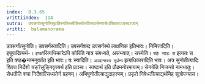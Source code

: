 ```yaml
---
index:  8.3.65
vrittiindex:  114
sutra:  उपसर्गात्सुनोतिसुवतिस्यतिस्तौतिस्तोभतिस्थासेनयसेधसिचसञ्जस्वञ्जाम्
vritti:  balamanorama 
---
```


उपसर्गात्सुनोति। उपसर्गस्तादिति। उपसर्गशब्द उपसर्गस्थे लाक्षणिक इतिभावः। निमित्तादिति। इण्रूपादित्यर्थ-। `इण्को`रित्यधिकारेऽपि कोरिति नात्र संबध्यते, असंभवात्। सस्येति। `सहेः साडः स` इत्यतः स इति षष्ठ�न्तमनुवर्तत इति भावः। षः स्यादिति। `अपदान्तस्य मूर्धन्य` इत्यधिकारादिति भावः। अत्र सुनोतीत्यादिः श्तिपा निर्देशो यङ्?लुङ्निवृत्त्यर्थ इति प्राञ्चः। स्पष्टार्थ इति प्रौढमनोरमायाम्। सेनयेति णिजन्तो नामधातुः। सेधतीति शपा निर्देशात्सिध्यतेर्न ग्रहणम्। अभिषुणोतीत्याद्युदाहरणम्। प्रकृते निषेधतीत्याद्यर्थमिह सूत्रोपन्यास।

